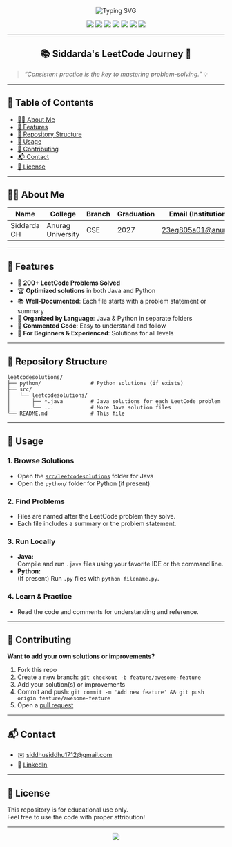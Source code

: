 <!-- Banner with animated typing effect (customize as you like!) -->
<p align="center">
  <img src="https://readme-typing-svg.demolab.com?font=Fira+Code&size=32&duration=3500&pause=1000&color=36BCF7&center=true&vCenter=true&width=850&height=45&lines=Welcome+to+Siddarda's+LeetCode+Solutions!;300%2B+Problems+Solved+in+Java+%26+Python+%F0%9F%94%A5" alt="Typing SVG" />
</p>

<p align="center">
  <img src="https://img.shields.io/github/stars/Siddardha-CH/leetcodesolutions?style=for-the-badge&color=yellow" />
  <img src="https://img.shields.io/github/forks/Siddardha-CH/leetcodesolutions?style=for-the-badge&color=orange" />
  <img src="https://img.shields.io/github/repo-size/Siddardha-CH/leetcodesolutions?style=for-the-badge&color=brightgreen" />
  <img src="https://img.shields.io/github/last-commit/Siddardha-CH/leetcodesolutions?style=for-the-badge&color=blueviolet" />
  <img src="https://img.shields.io/badge/Java-59%25-yellow?style=for-the-badge" />
  <img src="https://img.shields.io/badge/Python-41%25-blue?style=for-the-badge" />
  <a href="https://leetcode.com/u/siddardha_1712/">
    <img src="https://img.shields.io/badge/LeetCode-@siddardha_1712-orange?style=for-the-badge&logo=leetcode" />
  </a>
</p>

---

<h2 align="center">📚 Siddarda's LeetCode Journey 🚀</h2>

> _“Consistent practice is the key to mastering problem-solving.”_ 💡

---

## 📖 Table of Contents

- [👨‍💻 About Me](#about-me)
- [🌟 Features](#features)
- [📁 Repository Structure](#repository-structure)
- [🚀 Usage](#usage)
- [🤝 Contributing](#contributing)
- [📬 Contact](#contact)
- [📝 License](#license)

---

## 👨‍💻 About Me

| Name        | College            | Branch | Graduation | Email (Institutional)      | Email (Personal)             | LeetCode Profile                                |
|-------------|--------------------|--------|------------|----------------------------|------------------------------|-------------------------------------------------|
| Siddarda CH | Anurag University  | CSE    | 2027       | 23eg805a01@anurag.in       | siddhusiddhu1712@gmail.com   | [leetcode.com/u/siddardha_1712](https://leetcode.com/u/siddardha_1712/) |

---

## 🌟 Features

- 🎯 **200+ LeetCode Problems Solved**
- 🏆 **Optimized solutions** in both Java and Python
- 📚 **Well-Documented**: Each file starts with a problem statement or summary
- 🧩 **Organized by Language**: Java & Python in separate folders
- 💬 **Commented Code**: Easy to understand and follow
- 🔖 **For Beginners & Experienced**: Solutions for all levels

---

## 📁 Repository Structure

```plaintext
leetcodesolutions/
├── python/                # Python solutions (if exists)
├── src/
│   └── leetcodesolutions/
│       ├── *.java         # Java solutions for each LeetCode problem
│       └── ...            # More Java solution files
└── README.md              # This file
```

---

## 🚀 Usage

### 1. **Browse Solutions**
- Open the [`src/leetcodesolutions`](src/leetcodesolutions) folder for Java
- Open the `python/` folder for Python (if present)

### 2. **Find Problems**
- Files are named after the LeetCode problem they solve.
- Each file includes a summary or the problem statement.

### 3. **Run Locally**
- **Java:**  
  Compile and run `.java` files using your favorite IDE or the command line.
- **Python:**  
  (If present) Run `.py` files with `python filename.py`.

### 4. **Learn & Practice**
- Read the code and comments for understanding and reference.

---

## 🤝 Contributing

**Want to add your own solutions or improvements?**

1. Fork this repo
2. Create a new branch: `git checkout -b feature/awesome-feature`
3. Add your solution(s) or improvements
4. Commit and push: `git commit -m 'Add new feature' && git push origin feature/awesome-feature`
5. Open a [pull request](https://github.com/Siddardha-CH/leetcodesolutions/pulls)

---

## 📬 Contact

- ✉️ [siddhusiddhu1712@gmail.com](mailto:siddhusiddhu1712@gmail.com)
- 💼 [LinkedIn](https://www.linkedin.com/in/siddardha-ch-5baba0204/) <!-- Replace with your LinkedIn link if you want -->

---

## 📝 License

This repository is for educational use only.  
Feel free to use the code with proper attribution!

---

<p align="center">
  <img src="https://capsule-render.vercel.app/api?type=waving&color=gradient&height=120&section=footer"/>
</p>
